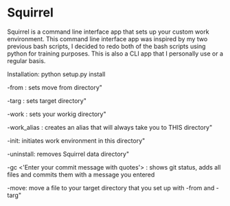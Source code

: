 # Squirrel

Squirrel is a command line interface app that sets up your custom work environment.
This command line interface app was inspired by my two previous bash scripts,
I decided to redo both of the bash scripts using python for training purposes.
This is also a CLI app that I personally use or a regular basis.

Installation:
python setup.py install

-from <path>: sets move from directory"

-targ <path>: sets target directory"

-work <path>: sets your workig directory"

-work_alias <name>: creates an alias that will always take you to THIS directory"

-init: initiates work environment in this directory"

-uninstall: removes Squirrel data directory"

-gc <'Enter your commit message with quotes'> : shows git status, adds all files and commits them with a message you entered

-move: move a file to your target directory that you set up with -from and -targ"

